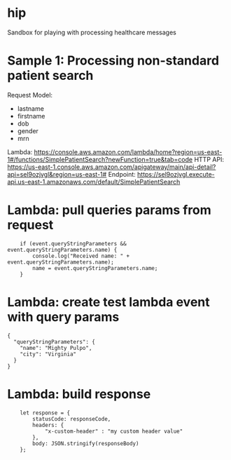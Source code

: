 # hip
Sandbox for playing with processing healthcare messages

# Sample 1: Processing non-standard patient search
Request Model:
* lastname
* firstname
* dob
* gender
* mrn

Lambda: https://console.aws.amazon.com/lambda/home?region=us-east-1#/functions/SimplePatientSearch?newFunction=true&tab=code
HTTP API: https://us-east-1.console.aws.amazon.com/apigateway/main/api-detail?api=sel9ozjvgl&region=us-east-1#
Endpoint: https://sel9ozjvgl.execute-api.us-east-1.amazonaws.com/default/SimplePatientSearch


# Lambda: pull queries params from request

```
    if (event.queryStringParameters && event.queryStringParameters.name) {
        console.log("Received name: " + event.queryStringParameters.name);
        name = event.queryStringParameters.name;
    }
```

# Lambda: create test lambda event with query params
```
{
  "queryStringParameters": {
    "name": "Mighty Pulpo",
    "city": "Virginia"
  }
}
```

# Lambda: build response
```
    let response = {
        statusCode: responseCode,
        headers: {
            "x-custom-header" : "my custom header value"
        },
        body: JSON.stringify(responseBody)
    };
```
